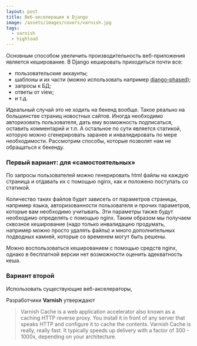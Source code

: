```yaml
---
layout: post
title: Веб-акселерация в Django
image: /assets/images/covers/varnish.jpg
tags:
  - varnish
  - highload
---
```


Основным способом увеличить производительность веб-приложения является кеширование. В Django кешировать приходиться почти все:

- пользовательские аккаунты; 
- шаблоны и их части (можно использовать например [django-phased](https://github.com/codysoyland/django-phased)); 
- запросы к БД; 
- ответы от view;
- и т.д.  

Идеальный случай это не ходить на бекенд вообще. Такое реально на большинстве страниц новостных сайтов. 
Иногда необходимо авторизовать пользователя, дать ему возможность подписаться, оставить комментарий и т.п. А остальное по 
сути является статикой, которую можно сгенерировать заранее и инвалидировать по мере необходимости. Рассмотрим способы, 
которые позволят нам не обращаться к бекенду. 

### Первый вариант: для «самостоятельных»

По запросы пользователей можно генерировать html файлы на каждую страница и отдавать их c помощью nginx, как и положено поступать со статикой. 

Количество таких файлов будет зависеть от параметров страницы, например языка, авторизованности пользователя и прочих 
параметров, которые вам необходимо учитывать. Эти параметры также будут необходимо определять с помощью nginx. 
Таким образом мы получаем сквозное кеширование (надо только инвалидацию продумать, например можно просто удалять файлы) 
и много дополнительных подводных камней, которые со временем могут быть решены.
 
Можно воспользоваться кешированием с помощью средств nginx, однако в бесплатной версии нет возможности оценить адекватность 
кеша. 

### Вариант второй

Использовать существующие веб-акселераторы, 

Разработчики **Varnish** утверждают 

> Varnish Cache is a web application accelerator also known as a caching HTTP reverse proxy. 
> You install it in front of any server that speaks HTTP and configure it to cache the contents. 
> Varnish Cache is really, really fast. 
> It typically speeds up delivery with a factor of 300 - 1000x, depending on your architecture.

  

